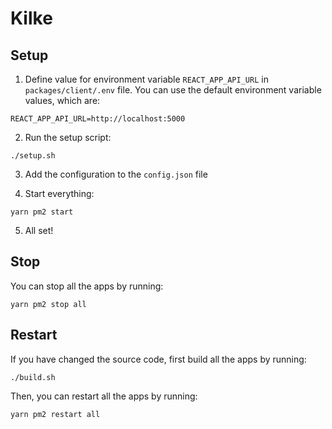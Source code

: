 # Kilke

## Setup

1. Define value for environment variable `REACT_APP_API_URL` in `packages/client/.env` file. You can use the default environment variable values, which are:

```
REACT_APP_API_URL=http://localhost:5000
```

2. Run the setup script:

```
./setup.sh
```

3. Add the configuration to the `config.json` file

4. Start everything:

```
yarn pm2 start
```

5. All set!

## Stop

You can stop all the apps by running:

```
yarn pm2 stop all
```

## Restart

If you have changed the source code, first build all the apps by running:

```
./build.sh
```

Then, you can restart all the apps by running:

```
yarn pm2 restart all
```
